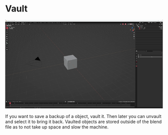 # Vault

![Alt Text](gifs/MenuGuide2.gif)

If you want to save a backup of a object, vault it. Then later you can unvault and select it to bring it back.
Vaulted objects are stored outside of the blend file as to not take up space and slow the machine.
